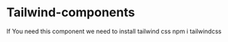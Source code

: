 # Tailwind-components

If You need this component we need to install tailwind css
npm i tailwindcss
